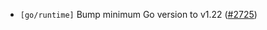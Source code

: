 - `[go/runtime]` Bump minimum Go version to v1.22
  ([\#2725](https://github.com/cometbft/cometbft/pull/2725))

